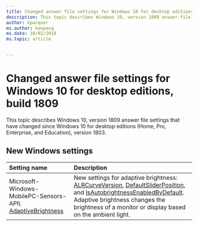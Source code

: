 ```yaml
---
title: Changed answer file settings for Windows 10 for desktop editions, version 1809
description: This topic describes Windows 10, version 1809 answer-file settings that have changed since Windows 10 for desktop editions (Home, Pro, Enterprise, and Education), Build 1803.
author: kpacquer
ms.author: kenpacq
ms.date: 10/02/2018
ms.topic: article


---
```

# Changed answer file settings for Windows 10 for desktop editions, build 1809

This topic describes Windows 10, version 1809 answer file settings that have changed since Windows 10 for desktop editions (Home, Pro, Enterprise, and Education), version 1803.

## New Windows settings

| Setting name         | Description                                                                      |
|:---------------------|:---------------------------------------------------------------------------------|
| Microsoft-Windows-MobilePC-Sensors-API\ [AdaptiveBrightness](microsoft-windows-mobilepc-sensors-api-adaptivebrightness.md) | New settings for adaptive brightness: [ALRCurveVersion](microsoft-windows-mobilepc-sensors-api-adaptivebrightness-alrcurveversion.md), [DefaultSliderPosition](microsoft-windows-mobilepc-sensors-api-adaptivebrightness-defaultsliderposition.md), and [IsAutobrightnessEnabledByDefault](microsoft-windows-mobilepc-sensors-api-adaptivebrightness-isautobrightnessenabledbydefault.md). Adaptive brightness changes the brightness of a monitor or display based on the ambient light. |
